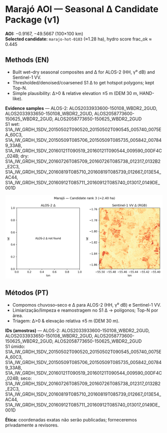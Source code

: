 # Marajó AOI — Seasonal Δ Candidate Package (v1)

**AOI:** −0.9167, −49.5667 (100×100 km)  
**Selected candidate:** `marajo-hot-0103` (≈1.28 ha), hydro score frac_ok ≈ 0.445

## Methods (EN)
- Built wet–dry seasonal composites and Δ for ALOS-2 (HH, γ⁰ dB) and Sentinel-1 VV.
- Thresholded/denoised/coarsened S1 Δ to get hotspot polygons; kept Top-N.
- Simple plausibility: Δ>0 & relative elevation ≤5 m (DEM 30 m, HAND-like).

**Evidence samples** — ALOS-2: ALOS2033933600-150108_WBDR2_2GUD, ALOS2033933650-150108_WBDR2_2GUD, ALOS2058773600-150625_WBDR2_2GUD, ALOS2058773650-150625_WBDR2_2GUD  
S1 wet: S1A_IW_GRDH_1SDV_20150502T090520_20150502T090545_005740_0075EA_60C3, S1A_IW_GRDH_1SDV_20150509T085706_20150509T085735_005842_007849_33AB, S1A_IW_GRDH_1SDV_20160121T090519_20160121T090544_009590_00DF4C_024B; dry: S1A_IW_GRDH_1SDV_20160726T085709_20160726T085738_012317_0132B2_E2C3, S1A_IW_GRDH_1SDV_20160819T085710_20160819T085739_012667_013E54_AC44, S1A_IW_GRDH_1SDV_20160912T085711_20160912T085740_013017_0149DE_001D

![Overview](figures/candidates/marajo-hot-0103_overview.png)

## Métodos (PT)
- Compomos chuvoso–seco e Δ para ALOS-2 (HH, γ⁰ dB) e Sentinel-1 VV.
- Limiarização/limpeza e reamostragem no S1 Δ → polígonos; Top-N por área.
- Triagem: Δ>0 & elevação relativa ≤5 m (DEM 30 m).

**IDs (amostras)** — ALOS-2: ALOS2033933600-150108_WBDR2_2GUD, ALOS2033933650-150108_WBDR2_2GUD, ALOS2058773600-150625_WBDR2_2GUD, ALOS2058773650-150625_WBDR2_2GUD  
S1 úmido: S1A_IW_GRDH_1SDV_20150502T090520_20150502T090545_005740_0075EA_60C3, S1A_IW_GRDH_1SDV_20150509T085706_20150509T085735_005842_007849_33AB, S1A_IW_GRDH_1SDV_20160121T090519_20160121T090544_009590_00DF4C_024B; seco: S1A_IW_GRDH_1SDV_20160726T085709_20160726T085738_012317_0132B2_E2C3, S1A_IW_GRDH_1SDV_20160819T085710_20160819T085739_012667_013E54_AC44, S1A_IW_GRDH_1SDV_20160912T085711_20160912T085740_013017_0149DE_001D

**Ética:** coordenadas exatas não serão publicadas; forneceremos privadamente a revisores.
